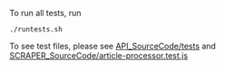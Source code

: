 To run all tests, run
```
./runtests.sh
```
To see test files, please see [API_SourceCode/tests](../API_SourceCode/tests) and [SCRAPER_SourceCode/article-processor.test.js](../SCRAPER_SourceCode/article-processor.test.js)
